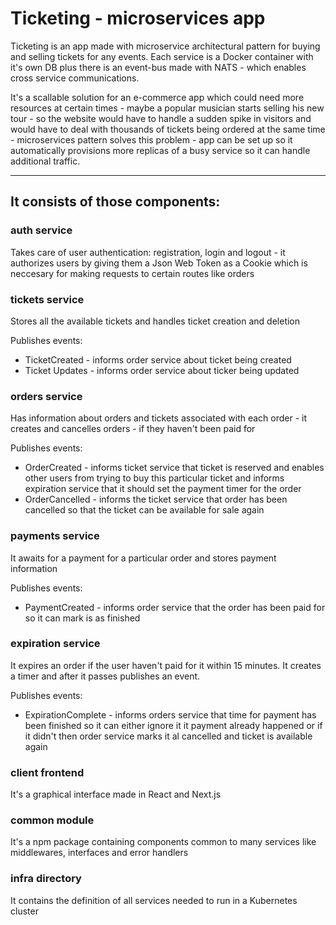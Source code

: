 # Ticketing - microservices app

   Ticketing is an app made with microservice architectural pattern for buying and selling tickets for any events. Each service is a Docker container with it's own    DB plus there is an event-bus made with NATS - which enables cross service communications.  
   
   It's a scallable solution for an e-commerce app which could need more resources at certain times - maybe a popular musician starts selling his new tour - so      the website would have to handle a sudden spike in visitors and would have to deal with thousands of tickets being ordered at the same time - microservices      pattern solves this problem - app can be set up so it automatically provisions more replicas of a busy service so it can handle additional traffic.
   
   
---

## It consists of those components:
### auth service

   Takes care of user authentication: registration, login and logout - it authorizes users by giving them a Json Web Token as a Cookie which is neccesary for making requests to certain routes like orders
  
   
### tickets service

   Stores all the available tickets and handles ticket creation and deletion
   
   Publishes events:  
   - TicketCreated - informs order service about ticket being created
   - Ticket Updates - informs order service about ticker being updated

### orders service
   Has information about orders and tickets associated with each order - it creates and cancelles orders - if they haven't been paid for
   
   Publishes events:  
   - OrderCreated - informs ticket service that ticket is reserved and enables other users from trying to buy this particular ticket and informs expiration service
   that it should set the payment timer for the order
   - OrderCancelled - informs the ticket service that order has been cancelled so that the ticket can be available for sale again
   
### payments service
   It awaits for a payment for a particular order and stores payment information
   
   Publishes events:  
   - PaymentCreated - informs order service that the order has been paid for so it can mark is as finished
   
### expiration service
   It expires an order if the user haven't paid for it within 15 minutes. It creates a timer and after it passes publishes an event.
   
   Publishes events:  
   - ExpirationComplete - informs orders service that time for payment has been finished so it can either ignore it it payment already happened or 
   if it didn't then order service marks it al cancelled and ticket is  available again

### client frontend
   It's a graphical interface made in React and Next.js 
   
### common module
   It's a npm package containing components common to many services like middlewares, interfaces and error handlers
   
### infra directory
   It contains the definition of all services needed to run in a Kubernetes cluster
   
